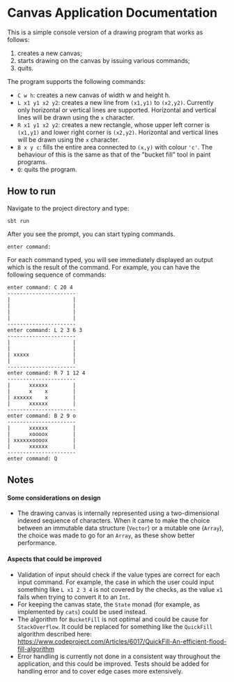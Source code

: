 # Canvas Application Documentation

This is a simple console version of a drawing program that works as follows:

1. creates a new canvas;
2. starts drawing on the canvas by issuing various commands;
3. quits.

The program supports the following commands:
- `C w h`: creates a new canvas of width w and height h. 
- `L x1 y1 x2 y2`: creates a new line from `(x1,y1)` to `(x2,y2)`. Currently only horizontal or vertical lines are supported. Horizontal and vertical lines will be drawn using the `x` character. 
- `R x1 y1 x2 y2`: creates a new rectangle, whose upper left corner is `(x1,y1)` and lower right corner is `(x2,y2)`. Horizontal and vertical lines will be drawn using the `x` character. 
- `B x y c`: fills the entire area connected to `(x,y)` with colour `'c'`. The behaviour of this is the same as that of the "bucket fill" tool in paint programs. 
- `Q`: quits the program. 


## How to run
Navigate to the project directory and type:
```
sbt run
```

After you see the prompt, you can start typing commands.
```
enter command:
```

For each command typed, you will see immediately displayed an output which is the result of the command. For example,
you can have the following sequence of commands:

```
enter command: C 20 4
----------------------
|                    |
|                    |
|                    |
|                    |
----------------------
enter command: L 2 3 6 3
----------------------
|                    |
|                    |
| xxxxx              |
|                    |
----------------------
enter command: R 7 1 12 4
----------------------
|      xxxxxx        |
|      x    x        |
| xxxxxx    x        |
|      xxxxxx        |
----------------------
enter command: B 2 9 o
----------------------
|      xxxxxx        |
|      xoooox        |
| xxxxxxoooox        |
|      xxxxxx        |
----------------------
enter command: Q

```

## Notes

#### Some considerations on design
-  The drawing canvas is internally represented using a two-dimensional indexed sequence of characters. When it came to make the choice between an immutable data structure (`Vector`) or a mutable one (`Array`), the choice was made to go for an `Array`, as these show better performance. 


#### Aspects that could be improved
- Validation of input should check if the value types are correct for each input command. For example, the case in which the user could input something like `L x1 2 3 4` is not covered by the checks, as the value `x1` fails when trying to convert it to an `Int`.
- For keeping the canvas state, the `State` monad (for example, as implemented by `cats`) could be used instead.
- The algorithm for `BucketFill` is not optimal and could be cause for `StackOverflow`. It could be replaced for something like the `QuickFill` algorithm described here: https://www.codeproject.com/Articles/6017/QuickFill-An-efficient-flood-fill-algorithm
- Error handling is currently not done in a consistent way throughout the application, and this could be improved. Tests should be added for handling error and to cover edge cases more extensively.


 
